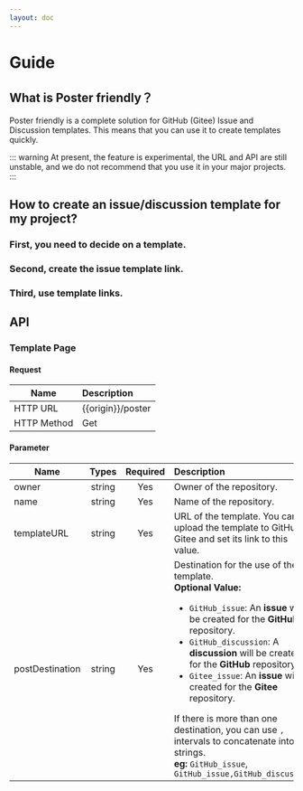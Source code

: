 ```yaml
---
layout: doc
---
```


# Guide

## What is Poster friendly？

Poster friendly is a complete solution for GitHub (Gitee) Issue and Discussion templates. This means that you can use it to create templates quickly.

::: warning
At present, the feature is experimental, the URL and API are still unstable, and we do not recommend that you use it in your major projects.
:::

## How to create an issue/discussion template for my project?

### First, you need to decide on a template.

### Second, create the issue template link.

<configuration-form />

### Third, use template links.

## API

### Template Page

#### Request

| Name        | Description       |
| ----------- | :---------------- |
| HTTP URL    | {{origin}}/poster |
| HTTP Method | Get               |

#### Parameter

| Name            | Types  | Required | Description                                                                                                                                                                                                                                                                                                                                                                                                                                                                                                        |
| --------------- | :----: | :------: | :----------------------------------------------------------------------------------------------------------------------------------------------------------------------------------------------------------------------------------------------------------------------------------------------------------------------------------------------------------------------------------------------------------------------------------------------------------------------------------------------------------------- |
| owner           | string |   Yes    | Owner of the repository.                                                                                                                                                                                                                                                                                                                                                                                                                                                                                           |
| name            | string |   Yes    | Name of the repository.                                                                                                                                                                                                                                                                                                                                                                                                                                                                                            |
| templateURL     | string |   Yes    | URL of the template. You can upload the template to GitHub or Gitee and set its link to this value.                                                                                                                                                                                                                                                                                                                                                                                                                |
| postDestination | string |   Yes    | Destination for the use of the template.<br>**Optional Value:**<ul class="my-0"><li>`GitHub_issue`: An **issue** will be created for the **GitHub** repository.</li><li>`GitHub_discussion`: A **discussion** will be created for the **GitHub** repository.</li><li>`Gitee_issue`: An **issue** will be created for the **Gitee** repository.</li></ul> If there is more than one destination, you can use `,` intervals to concatenate into strings.<br>**eg:** `GitHub_issue`, `GitHub_issue,GitHub_discussion` |

<script>
import 'element-plus/theme-chalk/dark/css-vars.css';
import 'uno.css';

const origin = location?.origin;
</script>
